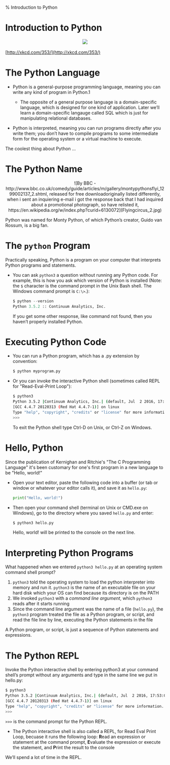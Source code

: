 % Introduction to Python

# Introduction to Python

<center>
<img src="http://imgs.xkcd.com/comics/python.png"/>
</center>

[http://xkcd.com/353/](http://xkcd.com/353/)

# The Python Language

- Python is a general-purpose programming language, meaning you can write any kind of program in Python.1

    - The opposite of a general purpose language is a domain-specific language, which is designed for one kind of application. Later we’ll learn a domain-specific langauge called SQL which is just for manipulating relational databases.

- Python is interpreted, meaning you can run programs directly after you write them; you don’t have to compile programs to some intermediate form for the operating system or a virtual machine to execute.

The coolest thing about Python ...

# The Python Name

<center>
![By BBC - http://www.bbc.co.uk/comedy/guide/articles/m/gallery/montypythonsflyi_1299002137_2.shtml, released for free downloadoriginally listed differently, when i sent an inquiering e-mail i got the response back that I had inquired about a promotional photograph, so have relisted it, https://en.wikipedia.org/w/index.php?curid=6130072](Flyingcircus_2.jpg)
</center>

Python was named for Monty Python, of which Python’s creator, Guido van Rossum, is a big fan.

# The `python` Program

Practically speaking, Python is a program on your computer that interprets Python programs and statements.

- You can ask `python3` a question without running any Python code. For example, this is how you ask which version of Python is installed (Note: the `$` character is the command prompt in the Unix Bash shell. The Windows command prompt is `C:\>`.):

    ```Python
    $ python --version
    Python 3.5.2 :: Continuum Analytics, Inc.
    ```

  If you get some other response, like command not found, then you haven’t properly installed Python.

# Executing Python Code

- You can run a Python program, which has a .py extension by convention:

    ```sh
    $ python myprogram.py
    ```

- Or you can invoke the interactive Python shell (sometimes called REPL for "Read-Eval-Print Loop"):

    ```sh
    $ python3
    Python 3.5.2 |Continuum Analytics, Inc.| (default, Jul  2 2016, 17:53:06)
    [GCC 4.4.7 20120313 (Red Hat 4.4.7-1)] on linux
    Type "help", "copyright", "credits" or "license" for more information.
    >>>
    ```

    To exit the Python shell type Ctrl-D on Unix, or Ctrl-Z on Windows.

# Hello, Python

Since the publication of Kernighan and Ritchie's "The C Programming Language" it's been customary for one's first program in a new language to be "Hello, world!"

- Open your text editor, paste the following code into a buffer (or tab or window or whatever your editor calls it), and save it as `hello.py`:

    ```Python
    print("Hello, world!")
    ```

- Then open your command shell (terminal on Unix or CMD.exe on Windows), go to the directory where you saved `hello.py` and enter:

    ```sh
    $ python3 hello.py
    ```

    Hello, world! will be printed to the console on the next line.

# Interpreting Python Programs

What happened when we entered `python3 hello.py` at an operating system command shell prompt?

1. `python3` told the operating system to load the python interpreter into memory and run it. `python3` is the name of an executable file on your hard disk which your OS can find because its directory is on the PATH
2. We invoked `python3` with a *command line argument*, which `python3` reads after it starts running
3. Since the command line argument was the name of a file (`hello.py`), the `python3` program treated the file as a Python program, or script, and read the file line by line, executing the Python statements in the file

A Python program, or script, is just a sequence of Python statements and expressions.

# The Python REPL

Invoke the Python interactive shell by entering python3 at your command shell’s prompt without any arguments and type in the same line we put in hello.py:

```sh
$ python3
Python 3.5.2 |Continuum Analytics, Inc.| (default, Jul  2 2016, 17:53:06)
[GCC 4.4.7 20120313 (Red Hat 4.4.7-1)] on linux
Type "help", "copyright", "credits" or "license" for more information.
>>>
```

`>>>` is the command prompt for the Python REPL.

- The Python interactive shell is also called a REPL, for Read Eval Print Loop, becuase it runs the following loop: **R**ead an expression or statement at the command prompt, **E**valuate the expression or execute the statement, and **P**rint the result to the console

We’ll spend a lot of time in the REPL.
